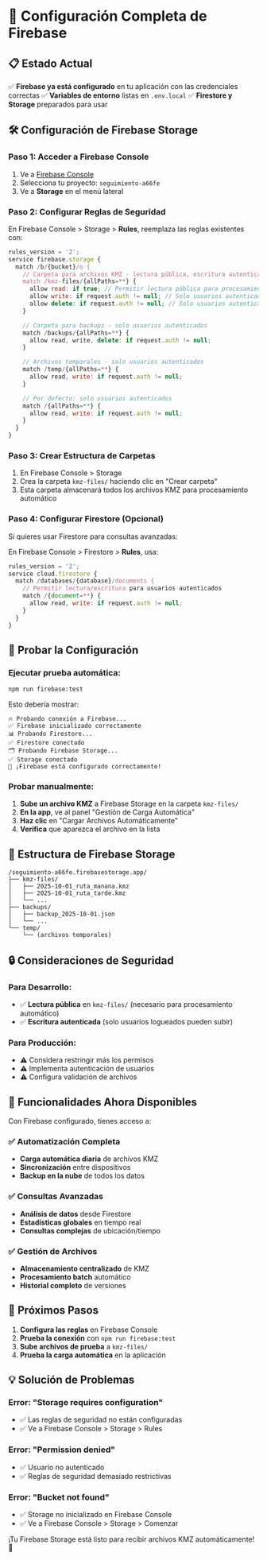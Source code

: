 # 🚀 Configuración Completa de Firebase

## 📋 Estado Actual

✅ **Firebase ya está configurado** en tu aplicación con las credenciales correctas
✅ **Variables de entorno** listas en `.env.local`
✅ **Firestore y Storage** preparados para usar

## 🛠️ Configuración de Firebase Storage

### Paso 1: Acceder a Firebase Console

1. Ve a [Firebase Console](https://console.firebase.google.com/)
2. Selecciona tu proyecto: `seguimiento-a66fe`
3. Ve a **Storage** en el menú lateral

### Paso 2: Configurar Reglas de Seguridad

En Firebase Console > Storage > **Rules**, reemplaza las reglas existentes con:

```javascript
rules_version = '2';
service firebase.storage {
  match /b/{bucket}/o {
    // Carpeta para archivos KMZ - lectura pública, escritura autenticada
    match /kmz-files/{allPaths=**} {
      allow read: if true; // Permitir lectura pública para procesamiento automático
      allow write: if request.auth != null; // Solo usuarios autenticados pueden subir
      allow delete: if request.auth != null; // Solo usuarios autenticados pueden borrar
    }

    // Carpeta para backups - solo usuarios autenticados
    match /backups/{allPaths=**} {
      allow read, write, delete: if request.auth != null;
    }

    // Archivos temporales - solo usuarios autenticados
    match /temp/{allPaths=**} {
      allow read, write: if request.auth != null;
    }

    // Por defecto: solo usuarios autenticados
    match /{allPaths=**} {
      allow read, write: if request.auth != null;
    }
  }
}
```

### Paso 3: Crear Estructura de Carpetas

1. En Firebase Console > Storage
2. Crea la carpeta `kmz-files/` haciendo clic en "Crear carpeta"
3. Esta carpeta almacenará todos los archivos KMZ para procesamiento automático

### Paso 4: Configurar Firestore (Opcional)

Si quieres usar Firestore para consultas avanzadas:

En Firebase Console > Firestore > **Rules**, usa:

```javascript
rules_version = '2';
service cloud.firestore {
  match /databases/{database}/documents {
    // Permitir lectura/escritura para usuarios autenticados
    match /{document=**} {
      allow read, write: if request.auth != null;
    }
  }
}
```

## 🧪 Probar la Configuración

### Ejecutar prueba automática:

```bash
npm run firebase:test
```

Esto debería mostrar:
```
🔥 Probando conexión a Firebase...
✅ Firebase inicializado correctamente
📊 Probando Firestore...
✅ Firestore conectado
🗂️ Probando Firebase Storage...
✅ Storage conectado
🎉 ¡Firebase está configurado correctamente!
```

### Probar manualmente:

1. **Sube un archivo KMZ** a Firebase Storage en la carpeta `kmz-files/`
2. **En la app**, ve al panel "Gestión de Carga Automática"
3. **Haz clic** en "Cargar Archivos Automáticamente"
4. **Verifica** que aparezca el archivo en la lista

## 📁 Estructura de Firebase Storage

```
/seguimiento-a66fe.firebasestorage.app/
├── kmz-files/
│   ├── 2025-10-01_ruta_manana.kmz
│   ├── 2025-10-01_ruta_tarde.kmz
│   └── ...
├── backups/
│   ├── backup_2025-10-01.json
│   └── ...
└── temp/
    └── (archivos temporales)
```

## 🔒 Consideraciones de Seguridad

### Para Desarrollo:
- ✅ **Lectura pública** en `kmz-files/` (necesario para procesamiento automático)
- ✅ **Escritura autenticada** (solo usuarios logueados pueden subir)

### Para Producción:
- ⚠️ Considera restringir más los permisos
- ⚠️ Implementa autenticación de usuarios
- ⚠️ Configura validación de archivos

## 🚀 Funcionalidades Ahora Disponibles

Con Firebase configurado, tienes acceso a:

### ✅ Automatización Completa
- **Carga automática diaria** de archivos KMZ
- **Sincronización** entre dispositivos
- **Backup en la nube** de todos los datos

### ✅ Consultas Avanzadas
- **Análisis de datos** desde Firestore
- **Estadísticas globales** en tiempo real
- **Consultas complejas** de ubicación/tiempo

### ✅ Gestión de Archivos
- **Almacenamiento centralizado** de KMZ
- **Procesamiento batch** automático
- **Historial completo** de versiones

## 🎯 Próximos Pasos

1. **Configura las reglas** en Firebase Console
2. **Prueba la conexión** con `npm run firebase:test`
3. **Sube archivos de prueba** a `kmz-files/`
4. **Prueba la carga automática** en la aplicación

## 💡 Solución de Problemas

### Error: "Storage requires configuration"
- ✅ Las reglas de seguridad no están configuradas
- ✅ Ve a Firebase Console > Storage > Rules

### Error: "Permission denied"
- ✅ Usuario no autenticado
- ✅ Reglas de seguridad demasiado restrictivas

### Error: "Bucket not found"
- ✅ Storage no inicializado en Firebase Console
- ✅ Ve a Firebase Console > Storage > Comenzar

¡Tu Firebase Storage está listo para recibir archivos KMZ automáticamente! 🎉
